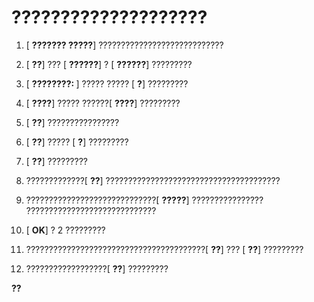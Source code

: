 
# ????????????????????

1. [ **??????? ?????**] ????????????????????????????
    
2. [ **??**] ??? [ **??????**] ? [ **??????**] ?????????
    
3. [ **????????: <???>**] ????? ????? [ **?**] ?????????
    
4. [ **????**] ????? ??????[ **????**] ?????????
    
5. [ **??**] ????????????????
    
6. [ **??**] ????? [ **?**] ?????????
    
7. [ **??**] ?????????
    
8. ?????????????[ **??**] ???????????????????????????????????????
    
9. ?????????????????????????????[ **?????**] ???????????????? ?????????????????????????????
    
10. [ **OK**] ? 2 ?????????
    
11. ????????????????????????????????????????[ **??**] ??? [ **??**] ?????????
    
12. ??????????????????[ **??**] ?????????
    

 **??**  

